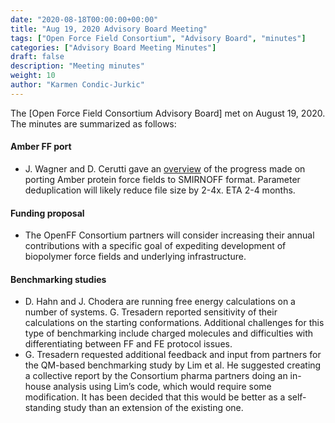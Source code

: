 ```yaml
---
date: "2020-08-18T00:00:00+00:00"
title: "Aug 19, 2020 Advisory Board Meeting"
tags: ["Open Force Field Consortium", "Advisory Board", "minutes"]
categories: ["Advisory Board Meeting Minutes"]
draft: false
description: "Meeting minutes"
weight: 10
author: "Karmen Condic-Jurkic"
---
```


The [Open Force Field Consortium Advisory Board] met on August 19, 2020.
The minutes are summarized as follows:

#### Amber FF port

* J. Wagner and D. Cerutti gave an [overview](https://drive.google.com/file/d/1VIzvhFPFHJwWKGIqJWAXr1lhPSm8DYVO/view?usp=sharing) of the progress made on porting Amber protein force fields to SMIRNOFF format. Parameter deduplication will likely reduce file size by 2-4x. ETA 2-4 months.


#### Funding proposal

* The OpenFF Consortium partners will consider increasing their annual contributions with a specific goal of expediting development of biopolymer force fields and underlying infrastructure.  


#### Benchmarking studies

* D. Hahn and J. Chodera are running free energy calculations on a number of systems. G. Tresadern reported sensitivity of their calculations on the starting conformations. Additional challenges for this type of benchmarking include charged molecules and difficulties with differentiating between FF and FE protocol issues.
* G. Tresadern requested additional feedback and input from partners for the QM-based benchmarking study by Lim et al. He suggested creating a collective report by the Consortium pharma partners doing an in-house analysis using Lim’s code, which would require some modification. It has been decided that this would be better as a self-standing study than an extension of the existing one.
